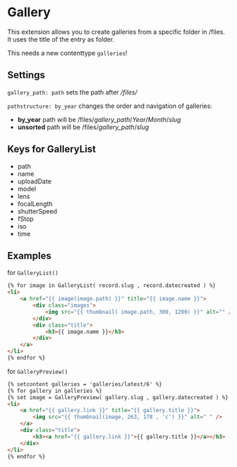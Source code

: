 Gallery
=======================

This extension allows you to create galleries from a specific folder in /files. It uses the title of the entry as folder.

This needs a new contenttype ```galleries```!

Settings
--------
```gallery_path: path``` sets the path after _/files/_

 ```pathstructure: by_year``` changes the order and navigation of galleries:
* __by_year__ path will be /files/*gallery_path*/*Year*/*Month*/*slug*
* __unsorted__ path will be /files/*gallery_path*/*slug*

Keys for GalleryList
--------------------

* path
* name
* uploadDate
* model
* lens
* focalLength
* shutterSpeed
* fStop
* iso
* time


Examples
-------
for ```GalleryList()```

``` html
{% for image in GalleryList( record.slug , record.datecreated ) %}
<li>
    <a href="{{ image(image.path) }}" title="{{ image.name }}">
        <div class="images">
            <img src="{{ thumbnail( image.path, 300, 1200) }}" alt="" />
        </div>
        <div class="title">
            <h3>{{ image.name }}</h3>
        </div>
    </a>
</li>
{% endfor %}
```

for ```GalleryPreview()```

``` html
{% setcontent galleries = 'galleries/latest/6' %}
{% for gallery in galleries %}
{% set image = GalleryPreview( gallery.slug , gallery.datecreated ) %}
<li>
	<a href="{{ gallery.link }}" title="{{ gallery.title }}">
		<img src="{{ thumbnail(image, 263, 178 , 'c') }}" alt=" " />
	</a>
	<div class="title">
		<h3><a href="{{ gallery.link }}">{{ gallery.title }}</a></h3>
	</div>
</li>
{% endfor %}
```
